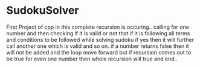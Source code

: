 # SudokuSolver
First Project of cpp
in this complete recursion is occuring.. calling for one number and then checking if it is valid or not that if it is following all terms and conditions to be followed while solving sudoku if yes then it will further call another one which is valid and so on. if a number returns false then it will not be added and the loop move forward but if recursion comes out to be true for even one number then whole recursion will true and end..
